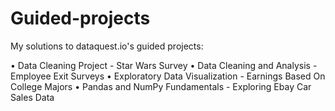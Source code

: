 # Guided-projects
My solutions to dataquest.io's guided projects:

•	Data Cleaning Project - Star Wars Survey
•	Data Cleaning and Analysis - Employee Exit Surveys
•	Exploratory Data Visualization - Earnings Based On College Majors
•	Pandas and NumPy Fundamentals - Exploring Ebay Car Sales Data
